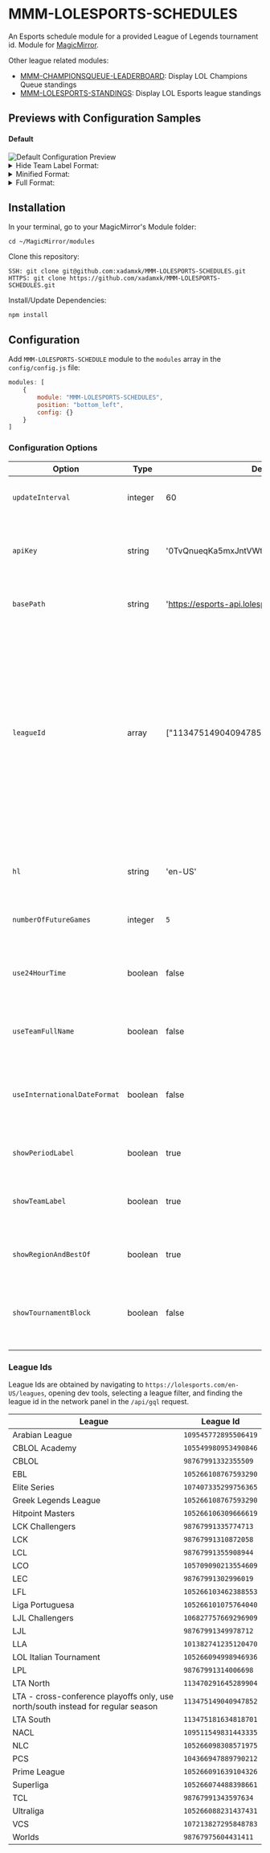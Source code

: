 # MMM-LOLESPORTS-SCHEDULES
An Esports schedule module for a provided League of Legends tournament id.
Module for <a href="https://github.com/MichMich/MagicMirror">MagicMirror</a>.

Other league related modules:
- <a href="https://github.com/xadamxk/MMM-CHAMPIONSQUEUE-LEADERBOARD">MMM-CHAMPIONSQUEUE-LEADERBOARD</a>: Display LOL Champions Queue standings
- <a href="https://github.com/xadamxk/MMM-LOLESPORTS-STANDINGS">MMM-LOLESPORTS-STANDINGS</a>: Display LOL Esports league standings 

## Previews with Configuration Samples
#### Default
<img src="https://github.com/xadamxk/MMM-LOLESPORTS-SCHEDULES/blob/main/screenshots/default_live.png?raw=true" title="Default Configuration Preview"  />

<details> 
  <summary>Hide Team Label Format:</summary>
  <img src="https://github.com/xadamxk/MMM-LOLESPORTS-SCHEDULES/blob/main/screenshots/hideFullName.png?raw=true" title="Preview Hide Team Label Format"  />
	<pre><code>
config: {
	showTeamLabel: false	
}
	</code></pre>
</details>

<details> 
  <summary>Minified Format:</summary>
  <img src="https://github.com/xadamxk/MMM-LOLESPORTS-SCHEDULES/blob/main/screenshots/hideFullName_hideRegionAndBestOf.png?raw=true" title="Preview Minified Format"  />
	<pre><code>
config: {
	showTeamLabel: false,
	showRegionAndBestOf: false,
}
	</code></pre>
</details>

<details> 
  <summary>Full Format:</summary>
  <img src="https://github.com/xadamxk/MMM-LOLESPORTS-SCHEDULES/blob/main/screenshots/hidePeriodLabel_use24hour_useFullTeamName_showTournamentBlock.png?raw=true" title="Preview Full Format"  />
	<pre><code>
config: {
	showPeriodLabel: false,
	use24HourTime: true,
	useTeamFullName: true,
	showTournamentBlock: true
}
	</code></pre>
</details>

## Installation
In your terminal, go to your MagicMirror's Module folder:
````
cd ~/MagicMirror/modules
````

Clone this repository:
````
SSH: git clone git@github.com:xadamxk/MMM-LOLESPORTS-SCHEDULES.git
HTTPS: git clone https://github.com/xadamxk/MMM-LOLESPORTS-SCHEDULES.git
````

Install/Update Dependencies:
````
npm install
````

## Configuration
Add `MMM-LOLESPORTS-SCHEDULE` module to the `modules` array in the `config/config.js` file:
````javascript
modules: [
	{
		module: "MMM-LOLESPORTS-SCHEDULES",
		position: "bottom_left",
		config: {}
	}
]
````
### Configuration Options

| **Option** | **Type** | **Default** | **Description** |
| --- | --- | --- | --- |
| `updateInterval` | integer | 60 | Number of minutes to poll api for updates. |
| `apiKey` | string | '0TvQnueqKa5mxJntVWt0w4LpLfEkrV1Ta8rQBb9Z' | Api key used to query esports API - all users' api key is the default key. |
| `basePath` | string | 'https://esports-api.lolesports.com/persisted/gw' | Base bath used to query the esports api. |
| `leagueId` | array | ["113475149040947852"] | Array of league ids to get esport standings. Currently the API only supports a single league id. If no id is provided, then all region games will be provided. Refer to league table below for ids of other leagues. Defaults to LTA.|
| `hl` | string | 'en-US' | Host language/ locale to use when requesting esports data. |
| `numberOfFutureGames` | integer | `5` | Number of future games to display. |
| `use24HourTime` | boolean | false | Use 24 hour format (hh:mm) rather than 12 hour format (hh PERIOD) |
| `useTeamFullName` | boolean | false | Show teams' full name rather than teams' code. |
| `useInternationalDateFormat` | boolean | false | Show date format as international format (Day. Month) - False for US format (Month Day) |
| `showPeriodLabel` | boolean | true | Show period (AM/PM) after time. |
| `showTeamLabel` | boolean | true | Show team label (name/code). Use `false` for slim component. |
| `showRegionAndBestOf` | boolean | true | Show region and best of format for games. |
| `showTournamentBlock` | boolean | false | Show tournament block (ie. Playoffs - Round 1) after start date.|

### League Ids
League Ids are obtained by navigating to `https://lolesports.com/en-US/leagues`, opening dev tools, selecting a league filter, and finding the league id in the network panel in the `/api/gql` request.

| **League** | **League Id** |
| --- | --- |
| Arabian League | `109545772895506419` |
| CBLOL Academy | `105549980953490846` |
| CBLOL | `98767991332355509` |
| EBL | `105266108767593290` |
| Elite Series | `107407335299756365` |
| Greek Legends League | `105266108767593290` |
| Hitpoint Masters | `105266106309666619` |
| LCK Challengers | `98767991335774713` |
| LCK | `98767991310872058` |
| LCL | `98767991355908944` |
| LCO | `105709090213554609` |
| LEC | `98767991302996019` |
| LFL | `105266103462388553` |
| Liga Portuguesa | `105266101075764040` |
| LJL Challengers | `106827757669296909` |
| LJL | `98767991349978712` |
| LLA | `101382741235120470` |
| LOL Italian Tournament | `105266094998946936` |
| LPL | `98767991314006698` |
| LTA North | `113470291645289904` |
| LTA - cross-conference playoffs only, use north/south instead for regular season | `113475149040947852` |
| LTA South | `113475181634818701` |
| NACL | `109511549831443335` |
| NLC | `105266098308571975` |
| PCS | `104366947889790212` |
| Prime League | `105266091639104326` |
| Superliga | `105266074488398661` |
| TCL | `98767991343597634` |
| Ultraliga | `105266088231437431` |
| VCS | `107213827295848783` |
| Worlds | `98767975604431411` |

